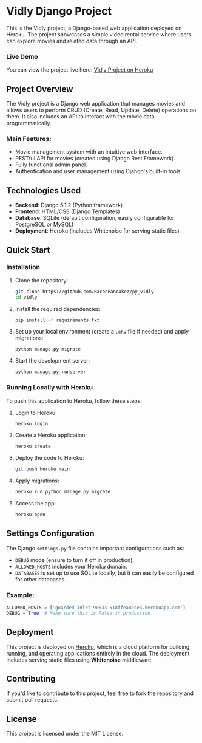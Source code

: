 
# Vidly Django Project

This is the Vidly project, a Django-based web application deployed on Heroku. The project showcases a simple video rental service where users can explore movies and related data through an API. 

### Live Demo

You can view the project live here: [Vidly Project on Heroku](https://guarded-inlet-90633-518ffea8ece3.herokuapp.com/)

## Project Overview

The Vidly project is a Django web application that manages movies and allows users to perform CRUD (Create, Read, Update, Delete) operations on them. It also includes an API to interact with the movie data programmatically.

### Main Features:
- Movie management system with an intuitive web interface.
- RESTful API for movies (created using Django Rest Framework).
- Fully functional admin panel.
- Authentication and user management using Django's built-in tools.

## Technologies Used

- **Backend**: Django 5.1.2 (Python framework)
- **Frontend**: HTML/CSS (Django Templates)
- **Database**: SQLite (default configuration, easily configurable for PostgreSQL or MySQL)
- **Deployment**: Heroku (includes Whitenoise for serving static files)

## Quick Start

### Installation

1. Clone the repository:
   ```bash
   git clone https://github.com/BaconPancakez/py_vidly
   cd vidly
   ```

2. Install the required dependencies:
   ```bash
   pip install -r requirements.txt
   ```

3. Set up your local environment (create a `.env` file if needed) and apply migrations:
   ```bash
   python manage.py migrate
   ```

4. Start the development server:
   ```bash
   python manage.py runserver
   ```

### Running Locally with Heroku

To push this application to Heroku, follow these steps:
1. Login to Heroku:
   ```bash
   heroku login
   ```

2. Create a Heroku application:
   ```bash
   heroku create
   ```

3. Deploy the code to Heroku:
   ```bash
   git push heroku main
   ```

4. Apply migrations:
   ```bash
   heroku run python manage.py migrate
   ```

5. Access the app:
   ```bash
   heroku open
   ```

## Settings Configuration

The Django `settings.py` file contains important configurations such as:

- `DEBUG` mode (ensure to turn it off in production).
- `ALLOWED_HOSTS` includes your Heroku domain.
- `DATABASES` is set up to use SQLite locally, but it can easily be configured for other databases.

### Example:

```python
ALLOWED_HOSTS = ['guarded-inlet-90633-518ffea8ece3.herokuapp.com']
DEBUG = True  # Make sure this is False in production
```

## Deployment

This project is deployed on [Heroku](https://www.heroku.com/), which is a cloud platform for building, running, and operating applications entirely in the cloud. The deployment includes serving static files using **Whitenoise** middleware.

## Contributing

If you'd like to contribute to this project, feel free to fork the repository and submit pull requests.

## License

This project is licensed under the MIT License.
